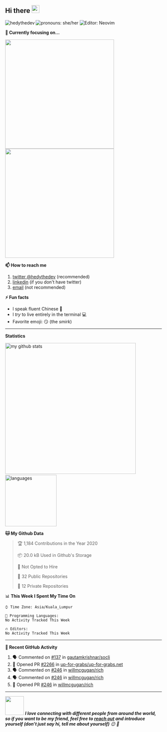 <!--
<img src="https://raw.githubusercontent.com/hedythedev/hedythedev/master/assets/hedylibanner.png" alt="Hey, I'm Hedy [banner]" />
-->
<!--
banner made with canva
-->

<!--header2, the image below is an animated waving hand emoji-->
<h2>Hi there <img src="https://media.giphy.com/media/hvRJCLFzcasrR4ia7z/giphy.gif" width="25px"></h2>

<!--badges-->
<img src="https://komarev.com/ghpvc/?username=hedythedev" alt="hedythedev" /> <img src="https://img.shields.io/badge/Pronouns-She%2FHer-green" alt="pronouns: she/her" />  <img src="https://img.shields.io/badge/%F0%9F%94%A7editor-neovim-yellow" alt="Editor: Neovim">
<!--
1. profile view count
2. Pronouns: She/her
3. Editor: neovim
-->



<strong>🔭 Currently focusing on...</strong>

<a href="https://github.com/hedythedev/starcli"> <img src="https://github-readme-stats.vercel.app/api/pin/?username=hedythedev&repo=starcli" width=350> </a> <a href="https://github.com/hedythedev/gtrending"> <img src="https://github-readme-stats.vercel.app/api/pin/?username=hedythedev&repo=gtrending" width=350> </a>




<strong>📫 How to reach me </strong>
   
   1. [twitter @hedythedev](https://twitter.com/hedythedev) (recommended)
   2. [linkedin](https://www.linkedin.com/in/hedy-li-8608831a6/) (if you don't have twitter)
   3. [email](mailto:hedyhyry+hey@gmail.com) (not recommended)
   



<strong>⚡ Fun facts</strong>
   
   - I speak fluent Chinese :100:
   - I *try* to live entirely in the terminal :computer:
   - Favorite emoji: :smirk: (the *smirk*)



<hr>

<strong>Statistics</strong>
<br>

<!-- My GitHub stats with Dracula theme ❤️ -->
<p align="left">
<img src="https://github-readme-stats.vercel.app/api?username=hedythedev&show_icons=true&theme=dracula" alt="my github stats" width="420"/>&nbsp;<img src="https://github-readme-stats.vercel.app/api/top-langs/?username=hedythedev&layout=compact&theme=dracula" alt="languages" height="165">
</p>


<!--Waka readme workflow https://github.com/anmol098/waka-readme-stats/-->

<!--START_SECTION:waka-->
**🐱 My Github Data** 

> 🏆 1,184 Contributions in the Year 2020
 > 
> 📦 20.0 kB Used in Github's Storage 
 > 
> 🚫 Not Opted to Hire
 > 
> 📜 32 Public Repositories
 > 
> 🔑 12 Private Repositories 

📊 **This Week I Spent My Time On** 

```text
⌚︎ Time Zone: Asia/Kuala_Lumpur

💬 Programming Languages: 
No Activity Tracked This Week

🔥 Editors: 
No Activity Tracked This Week

```


<!--END_SECTION:waka-->

      
---

<strong>👣 Recent GitHub Activity</strong>

<!--START_SECTION:activity-->
1. 🗣 Commented on [#137](https://github.com//gautamkrishnar/socli/issues/137) in [gautamkrishnar/socli](https://github.com//gautamkrishnar/socli)
2. 💪 Opened PR [#2266](https://github.com//up-for-grabs/up-for-grabs.net/pull/2266) in [up-for-grabs/up-for-grabs.net](https://github.com//up-for-grabs/up-for-grabs.net)
3. 🗣 Commented on [#246](https://github.com//willmcgugan/rich/issues/246) in [willmcgugan/rich](https://github.com//willmcgugan/rich)
4. 🗣 Commented on [#246](https://github.com//willmcgugan/rich/issues/246) in [willmcgugan/rich](https://github.com//willmcgugan/rich)
5. 💪 Opened PR [#246](https://github.com//willmcgugan/rich/pull/246) in [willmcgugan/rich](https://github.com//willmcgugan/rich)
<!--END_SECTION:activity-->



---

<!-- Feel free to reach out and introduce yourself :D-->
<img src="https://media.giphy.com/media/LnQjpWaON8nhr21vNW/giphy.gif" width="60"> <em><b>I love connecting with different people from around the world, so if you want to be my friend, feel free to <a href="https://twitter.com/hedythedev">reach out</a> and introduce yourself (don’t just say hi, tell me about yourself)</b> 😊 💜</em>

<!--The End, special thanks to all the wonderful people who made
the GitHub profile readme stats/workflows to make my profile look
fabulously dynamic ❤️-->
